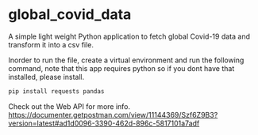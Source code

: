 # global_covid_data
A simple light weight Python application to fetch global Covid-19 data and transform it into a csv file.

Inorder to run the file, create a virtual environment and run the following command, note that this app requires python so if you dont have that installed, please install.
```bash
pip install requests pandas
```
Check out the Web API for more info.
https://documenter.getpostman.com/view/11144369/Szf6Z9B3?version=latest#ad1d0096-3390-462d-896c-5817101a7adf
